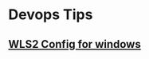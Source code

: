 # Devops Tips

## [WLS2 Config for windows](https://github.com/Devmurilomartins/AWS-tips/blob/main/S3) 
